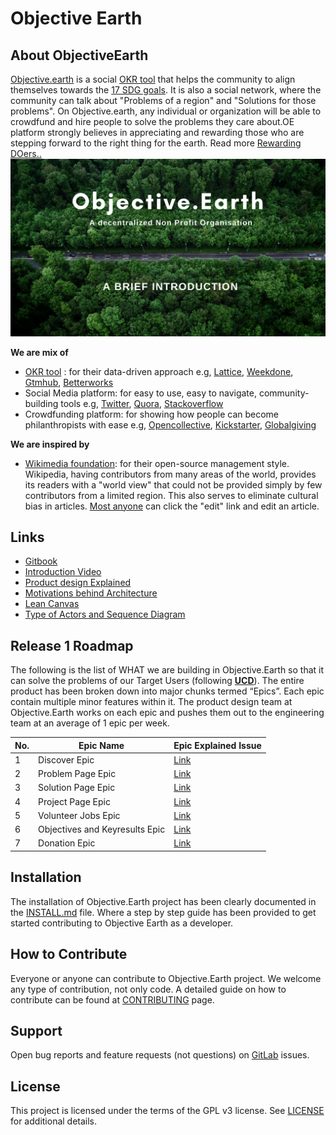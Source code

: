 # Objective Earth

## About ObjectiveEarth

[Objective.earth](http://objective.earth/) is a social [OKR tool](https://www.g2.com/categories/objectives-and-key-results-okr) that helps the community to align themselves towards the [17 SDG goals](https://sdgs.un.org/goals). It is also a social network, where the community can talk about "Problems of a region" and "Solutions for those problems". On Objective.earth, any individual or organization will be able to crowdfund and hire people to solve the problems they care about.OE platform strongly believes in appreciating and rewarding those who are stepping forward to the right thing for the earth. Read more [Rewarding DOers..](https://www.objective.earth/whys/rewarding-doers)
[![](https://github.com/Objective-Earth/product-design/blob/main/introduction%20video.png)](https://youtu.be/ySR6TO5KY_o)

**We are mix of**

- [OKR tool](https://www.g2.com/categories/objectives-and-key-results-okr) : for their data-driven approach e.g, [Lattice](https://lattice.com/), [Weekdone](https://weekdone.com/okr), [Gtmhub](https://gtmhub.com/), [Betterworks](https://www.betterworks.com/)
- Social Media platform: for easy to use, easy to navigate, community-building tools e.g, [Twitter](https://twitter.com/explore), [Quora](https://www.quora.com/), [Stackoverflow](https://stackoverflow.com/)
- Crowdfunding platform: for showing how people can become philanthropists with ease e.g, [Opencollective](https://opencollective.com/), [Kickstarter](https://www.kickstarter.com/?ref=nav), [Globalgiving](https://www.globalgiving.org/)

**We are inspired by**

- [Wikimedia foundation](https://en.wikipedia.org/wiki/Help:Editing): for their open-source management style. Wikipedia, having contributors from many areas of the world, provides its readers with a "world view" that could not be provided simply by few contributors from a limited region. This also serves to eliminate cultural bias in articles. [Most anyone](https://en.wikipedia.org/wiki/Wikipedia:IP_editors_are_human_too) can click the "edit" link and edit an article.

## Links

- [Gitbook](https://www.objective.earth/)
- [Introduction Video](https://www.youtube.com/watch?v=ySR6TO5KY_o)
- [Product design Explained](https://www.youtube.com/watch?v=Sp6isESE4nA)
- [Motivations behind Architecture](https://smartercodes.sharepoint.com/sites/Objective.Earth/Shared%20Documents/Architecture/Recordings/Motivations%20of%20Architecture%20in%20OE-20220225_120649-Meeting%20Recording.mp4?web=1)
- [Lean Canvas](https://www.figma.com/file/wa6HEk7nhA5xKHb6a6iStg/lean-canvas?node-id=19%3A37)
- [Type of Actors and Sequence Diagram](https://www.notion.so/smartercodes/Actors-and-Sequence-Diagram-850eae0b4c344ff9b692d6458b977003)

## Release 1 Roadmap

The following is the list of WHAT we are building in Objective.Earth so that it can solve the problems of our Target Users (following **[UCD](https://www.interaction-design.org/literature/topics/user-centered-design)**). The entire product has been broken down into major chunks termed “Epics”. Each epic contain multiple minor features within it. The product design team at Objective.Earth works on each epic and pushes them out to the engineering team at an average of 1 epic per week.

| **No.** | **Epic Name**                  | **Epic Explained Issue**                                            |
| ------- | ------------------------------ | ------------------------------------------------------------------- |
| 1       | Discover Epic                  | [Link](https://github.com/Objective-Earth/product-design/issues/70) |
| 2       | Problem Page Epic              | [Link](https://github.com/Objective-Earth/product-design/issues/71) |
| 3       | Solution Page Epic             | [Link](https://github.com/Objective-Earth/product-design/issues/72) |
| 4       | Project Page Epic              | [Link](https://github.com/Objective-Earth/product-design/issues/73) |
| 5       | Volunteer Jobs Epic            | [Link](https://github.com/Objective-Earth/product-design/issues/74) |
| 6       | Objectives and Keyresults Epic | [Link](https://github.com/Objective-Earth/product-design/issues/75) |
| 7       | Donation Epic                  | [Link](https://github.com/Objective-Earth/product-design/issues/76) |

## Installation

The installation of Objective.Earth project has been clearly documented in the [INSTALL.md](https://gitlab.com/objective-earth/objective-earth-wiki/-/blob/master/INSTALL.md) file. Where a step by step guide has been provided to get started contributing to Objective Earth as a developer.

## How to Contribute

Everyone or anyone can contribute to Objective.Earth project. We welcome any type of contribution, not only code. A detailed guide on how to contribute can be found at [CONTRIBUTING](https://gitlab.com/objective-earth/objective-earth-wiki/-/blob/master/CONTRIBUTING.md) page.

## Support

Open bug reports and feature requests (not questions) on [GitLab](https://gitlab.com/objective-earth/objective-earth-wiki/-/issues) issues.

## License

This project is licensed under the terms of the GPL v3 license. See [LICENSE](https://gitlab.com/objective-earth/objective-earth-wiki/-/blob/master/LICENSE) for additional details.
